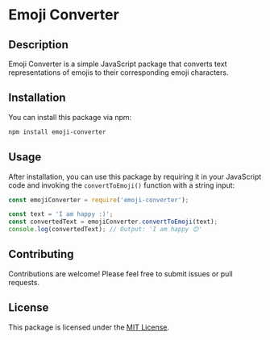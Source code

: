 # Emoji Converter

## Description

Emoji Converter is a simple JavaScript package that converts text representations of emojis to their corresponding emoji characters.

## Installation

You can install this package via npm:

```bash
npm install emoji-converter
```

## Usage

After installation, you can use this package by requiring it in your JavaScript code and invoking the `convertToEmoji()` function with a string input:

```javascript
const emojiConverter = require('emoji-converter');

const text = 'I am happy :)';
const convertedText = emojiConverter.convertToEmoji(text);
console.log(convertedText); // Output: 'I am happy 😊'
```

## Contributing

Contributions are welcome! Please feel free to submit issues or pull requests.

## License

This package is licensed under the [MIT License](LICENSE).
